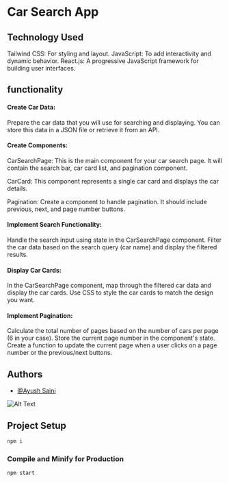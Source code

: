 # Car Search App

## Technology Used 

Tailwind CSS: For styling and layout.
JavaScript: To add interactivity and dynamic behavior.
React.js: A progressive JavaScript framework for building user interfaces.
    

## functionality

#### Create Car Data:
Prepare the car data that you will use for searching and displaying. You can store this data in a JSON file or retrieve it from an API.

#### Create Components:

CarSearchPage: This is the main component for your car search page. It will contain the search bar, car card list, and pagination component.

CarCard: This component represents a single car card and displays the car details.

Pagination: Create a component to handle pagination. It should include previous, next, and page number buttons.

#### Implement Search Functionality:

Handle the search input using state in the CarSearchPage component.
Filter the car data based on the search query (car name) and display the filtered results.

#### Display Car Cards:

In the CarSearchPage component, map through the filtered car data and display the car cards.
Use CSS to style the car cards to match the design you want.

#### Implement Pagination:

Calculate the total number of pages based on the number of cars per page (6 in your case).
Store the current page number in the component's state.
Create a function to update the current page when a user clicks on a page number or the previous/next buttons.
## Authors

- [@Ayush Saini](https://github.com/aayushsaini4141)

![Alt Text](Screenshot(41).png)


## Project Setup

```sh
npm i
```


### Compile and Minify for Production

```sh
npm start
```
